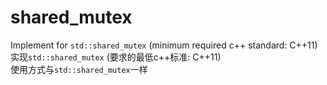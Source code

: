# shared_mutex
Implement for `std::shared_mutex` (minimum required c++ standard: C++11)  
实现`std::shared_mutex` (要求的最低c++标准: C++11)  
使用方式与`std::shared_mutex`一样  
